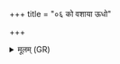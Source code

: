+++
title = "०६ को वशाया ऊधो"

+++
<details><summary>मूलम् (GR)</summary>

को वशाया ऊधो वेद  
क उल्बं च जरायु च ।  
स्तनान् अस्याः को वेद  
क इ तद् वेद यद् दुहे ॥
</details>